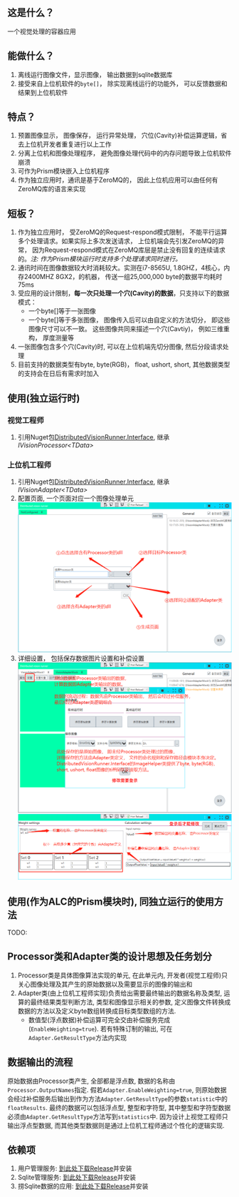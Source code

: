## 这是什么？
一个视觉处理的容器应用

## 能做什么？
1. 离线运行图像文件，显示图像， 输出数据到sqlite数据库
2. 接受来自上位机软件的`byte[]`， 除实现离线运行的功能外， 可以反馈数据和结果到上位机软件

## 特点？
1. 预置图像显示， 图像保存， 运行异常处理， 穴位(Cavity)补偿运算逻辑，省去上位机开发者重复进行以上工作
2. 分离上位机和图像处理程序， 避免图像处理代码中的内存问题导致上位机软件崩溃
3. 可作为Prism模块嵌入上位机程序
4. 作为独立应用时，通讯是基于ZeroMQ的， 因此上位机应用可以由任何有ZeroMQ库的语言来实现

## 短板？
1. 作为独立应用时， 受ZeroMQ的Request-respond模式限制， 不能平行运算多个处理请求。如果实际上多次发送请求， 上位机端会先引发ZeroMQ的异常， 因为Request-respond模式在ZeroMQ库层是禁止没有回复的连续请求的。*注: 作为Prism模块运行时支持多个处理请求同时进行。*
2. 通讯时间在图像数据较大时消耗较大。实测在i7-8565U, 1.8GHZ，4核心，内存2400MHZ 8GX2，的机器， 传送一组25,000,000 byte的数据平均耗时75ms
3. 受应用的设计限制，**每一次只处理一个穴(Cavity)的数据**，只支持以下的数据模式：
   - 一个byte[]等于一张图像
   - 一个byte[]等于多张图像， 图像传入后可以由自定义的方法切分， 即这些图像尺寸可以不一致。 这些图像共同来描述一个穴(Cavtiy)， 例如三维重构， 厚度测量等
4. 一张图像包含多个穴(Cavity)时, 可以在上位机端先切分图像, 然后分段请求处理
5. 目前支持的数据类型有byte, byte(RGB)， float, ushort, short, 其他数据类型的支持会在日后有需求时加入

## 使用(独立运行时)
### 视觉工程师
1. 引用Nuget包[DistributedVisionRunner.Interface](https://www.nuget.org/packages/DistributedVisionRunner.Interface/), 继承*IVisionProcessor\<TData>*
### 上位机工程师
1. 引用Nuget包[DistributedVisionRunner.Interface](https://www.nuget.org/packages/DistributedVisionRunner.Interface/), 继承*IVisionAdapter\<TData>*
2. 配置页面, 一个页面对应一个图像处理单元
![Initialize](./Images/initialize.png)
3. 详细设置， 包括保存数据图片设置和补偿设置
![Initialize](./Images/GeneralSettings.png)
![Initialize](./Images/WeightSetting.png)

## 使用(作为ALC的Prism模块时), 同独立运行的使用方法
TODO:

## Processor类和Adapter类的设计思想及任务划分
1. Processor类是具体图像算法实现的单元, 在此单元内, 开发者(视觉工程师)只关心图像处理及其产生的原始数据以及需要显示的图像的输出和
2. Adapter类(由上位机工程师实现)负责给出需要最终输出的数据名称及类型, 运算的最终结果类型判断方法, 类型和图像显示相关的参数, 定义图像文件转换成数据的方法以及定义byte数组转换成目标类型数组的方法.
   - 数值型(浮点数据)补偿运算可完全交由补偿服务完成(`EnableWeighting=true`). 若有特殊订制的输出, 可在`Adapter.GetResultType`方法内实现
   
## 数据输出的流程
原始数据由Processor类产生, 全部都是浮点数, 数据的名称由`Processor.OutputNames`指定. 假若`Adapter.EnableWeighting=true`, 则原始数据会经过补偿服务后输出到作为方法`Adapter.GetResultType`的参数`statistic`中的`floatResults`. 最终的数据可以包括浮点型, 整型和字符型, 其中整型和字符型数据必须由`Adapter.GetResultType`方法写到`statistics`中. 因为设计上视觉工程师只输出浮点型数据, 而其他类型数据则是通过上位机工程师通过个性化的逻辑实现.
## 依赖项
1. 用户管理服务: [到此处下载Release](https://gitee.com/believingheart/cygia-user-management/releases/1.0.0)并安装
2. Sqlite管理服务: [到此处下载Release](https://gitee.com/believingheart/cygia-sqlite-access-service/releases/V1.0.1)并安装
3. 捞Sqlite数据的应用: [到此处下载Release](https://gitee.com/believingheart/DataLog/releases/1.1.5.0)并安装

